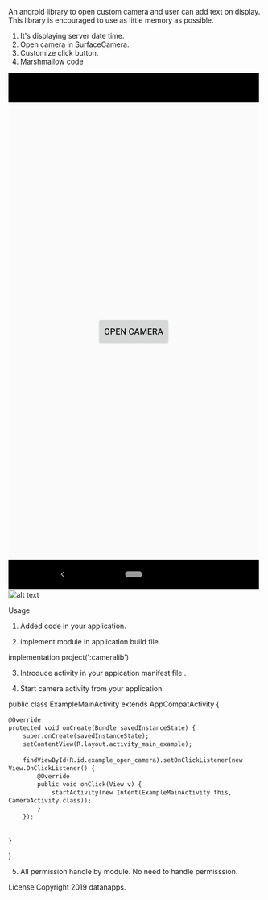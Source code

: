 An android library to open custom camera and user can add text on display. This library is encouraged to use as little 
memory as possible.

1. It's displaying server date time. 
2. Open camera in SurfaceCamera.
3. Customize click button.
4. Marshmallow code 


![alt text](https://github.com/datanapps/CustomCamera/blob/master/screens/camera.png)
![alt text](https://github.com/datanapps/CustomCamera/blob/master/screens/camera2.png)


Usage

1. Added code in your application.


2.  implement module in application build file.

implementation project(':cameralib')


3. Introduce activity in your appication manifest file .

 <activity android:name="datanapps.cameralib.customcamera.CameraActivity"/>
 
 
 4. Start camera activity from your application.
 
 public class ExampleMainActivity extends AppCompatActivity {

    @Override
    protected void onCreate(Bundle savedInstanceState) {
        super.onCreate(savedInstanceState);
        setContentView(R.layout.activity_main_example);

        findViewById(R.id.example_open_camera).setOnClickListener(new View.OnClickListener() {
            @Override
            public void onClick(View v) {
                startActivity(new Intent(ExampleMainActivity.this, CameraActivity.class));
            }
        });


    }

}

5. All permission handle by module. No need to handle permisssion. 




License
Copyright 2019 datanapps.
